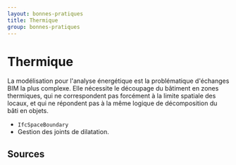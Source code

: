 ```yaml
---
layout: bonnes-pratiques
title: Thermique
group: bonnes-pratiques
---
```


# Thermique

La modélisation pour l'analyse énergétique est la problématique d'échanges BIM la plus complexe. Elle nécessite le découpage du bâtiment en zones thermiques, qui ne correspondent pas forcément à la limite spatiale des locaux, et qui ne répondent pas à la même logique de décomposition du bâti en objets.

* `IfcSpaceBoundary`
* Gestion des joints de dilatation.

## Sources

